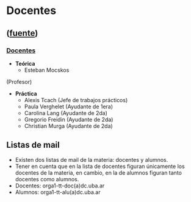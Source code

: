 # Docentes
([fuente](https://campus.exactas.uba.ar/course/view.php?id=997&section=7))
---
### [Docentes](https://campus.exactas.uba.ar/course/view.php?id=997&section=7)

  - **Teórica**
      - Esteban Mocskos 

(Profesor)

  - **Práctica**
      - Alexis Tcach (Jefe de trabajos prácticos)
      - Paula Verghelet (Ayudante de 1era)
      - Carolina Lang (Ayudante de 2da)
      - Gregorio Freidin (Ayudante de 2da)
      - Christian Murga (Ayudante de 2da)

## Listas de mail

  - Existen dos listas de mail de la materia: docentes y alumnos.
  - Tener en cuenta que en la lista de docentes figuran únicamente los docentes de la materia, en cambio, en la de alumnos figuran tanto docentes como alumnos.
  - Docentes: orga1-tt-doc(a)dc.uba.ar
  - Alumnos: orga1-tt-alu(a)dc.uba.ar


